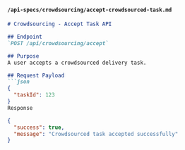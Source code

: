 
#### `/api-specs/crowdsourcing/accept-crowdsourced-task.md`
```markdown
# Crowdsourcing - Accept Task API

## Endpoint
`POST /api/crowdsourcing/accept`

## Purpose
A user accepts a crowdsourced delivery task.

## Request Payload
```json
{
  "taskId": 123
}
Response

{
  "success": true,
  "message": "Crowdsourced task accepted successfully"
}